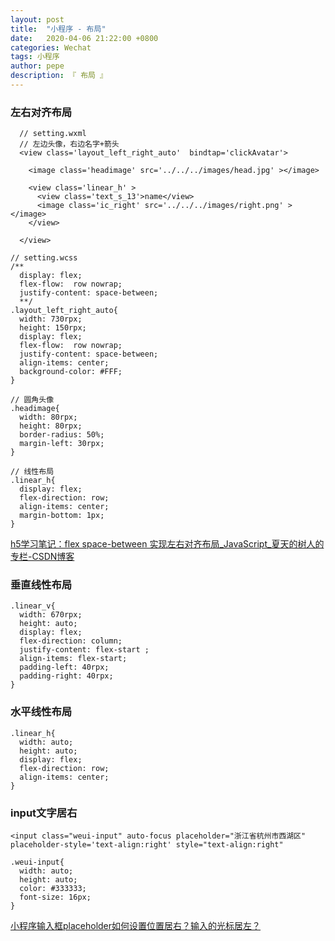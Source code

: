 ```yaml
---
layout: post
title:  "小程序 - 布局"
date:   2020-04-06 21:22:00 +0800
categories: Wechat
tags: 小程序
author: pepe
description: 『 布局 』
---
```


### 左右对齐布局
```
  // setting.wxml
  // 左边头像，右边名字+箭头
  <view class='layout_left_right_auto'  bindtap='clickAvatar'>
     
    <image class='headimage' src='../../../images/head.jpg' ></image>

    <view class='linear_h' >
      <view class='text_s_13'>name</view>
      <image class='ic_right' src='../../../images/right.png' ></image>
    </view>

  </view>
```  
  
```  
// setting.wcss
/**
  display: flex;
  flex-flow:  row nowrap;
  justify-content: space-between;
  **/
.layout_left_right_auto{
  width: 730rpx;
  height: 150rpx;
  display: flex;
  flex-flow:  row nowrap;
  justify-content: space-between;
  align-items: center;
  background-color: #FFF;
}

// 圆角头像
.headimage{
  width: 80rpx;
  height: 80rpx;
  border-radius: 50%;
  margin-left: 30rpx;
}

// 线性布局
.linear_h{
  display: flex;
  flex-direction: row;
  align-items: center;
  margin-bottom: 1px;
}
```

[h5学习笔记：flex space-between 实现左右对齐布局_JavaScript_夏天的树人的专栏-CSDN博客](https://blog.csdn.net/hero82748274/article/details/81039651)

### 垂直线性布局
```
.linear_v{
  width: 670rpx;
  height: auto;
  display: flex;
  flex-direction: column;
  justify-content: flex-start ;
  align-items: flex-start;
  padding-left: 40rpx;
  padding-right: 40rpx;
}
```

### 水平线性布局
```
.linear_h{
  width: auto;
  height: auto;
  display: flex;
  flex-direction: row;
  align-items: center;
}
```
### input文字居右
```
<input class="weui-input" auto-focus placeholder="浙江省杭州市西湖区" placeholder-style='text-align:right' style="text-align:right" 

.weui-input{
  width: auto;
  height: auto;
  color: #333333;
  font-size: 16px;
}

```
[小程序输入框placeholder如何设置位置居右？输入的光标居左？](https://segmentfault.com/q/1010000012728613)










